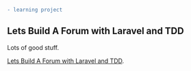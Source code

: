 ```diff
- learning project
```

## Lets Build A Forum with Laravel and TDD

Lots of good stuff. 

[Lets Build A Forum with Laravel and TDD](https://laracasts.com/series/lets-build-a-forum-with-laravel).
